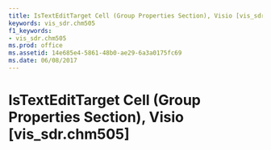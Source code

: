 ```yaml
---
title: IsTextEditTarget Cell (Group Properties Section), Visio [vis_sdr.chm505]
keywords: vis_sdr.chm505
f1_keywords:
- vis_sdr.chm505
ms.prod: office
ms.assetid: 14e685e4-5861-48b0-ae29-6a3a0175fc69
ms.date: 06/08/2017
---
```



# IsTextEditTarget Cell (Group Properties Section), Visio [vis_sdr.chm505]

